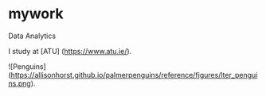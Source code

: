 # mywork
Data Analytics


 I study at [ATU] (https://www.atu.ie/).

 ![Penguins] (https://allisonhorst.github.io/palmerpenguins/reference/figures/lter_penguins.png).
 